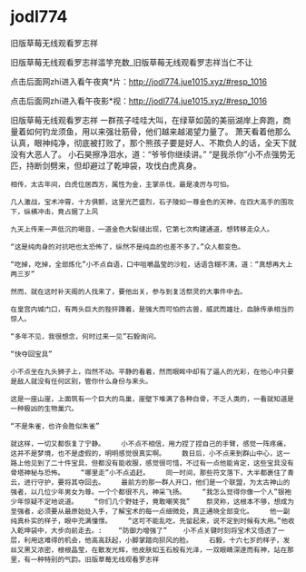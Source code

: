 # jodl774
旧版草莓无线观看罗志祥

旧版草莓无线观看罗志祥滥竽充数_旧版草莓无线观看罗志祥当仁不让

点击后面网zhi进入看午夜爽*片：http://jodl774.jue1015.xyz/#resp_1016

点击后面网zhi进入看午夜影*视：http://jodl774.jue1015.xyz/#resp_1016

旧版草莓无线观看罗志祥    一群孩子哇哇大叫，在绿草如茵的美丽湖岸上奔跑，商量着如何钓龙须鱼，用以来强壮筋骨，他们越来越渴望力量了。    萧天看着他那么认真，眼神纯净，彻底被打败了，那个熊孩子要是好人、不欺负人的话，全天下就没有大恶人了。    小石昊擦净泪水，道：“爷爷你继续讲。”    “是我杀你”小不点强势无匹，持断剑劈来，但却避过了乾坤袋，攻伐白虎真身。

    相传，太古年间，白虎位居西方，属性为金，主掌杀伐，最是凌厉与可怕。

    几人激战，宝术冲霄，十方俱颤，这里光芒盛烈，石子陵如一尊金色的天神，在四大高手的围攻下，纵横冲击，竟占据了上风

    九天上传来一声低沉的喝音，一道金色大裂缝出现，它第七次构建通道，想转移走众人。

    “这是纯肉身的对抗吧也太恐怖了，纵然不是纯血的也差不多了。”众人都变色。

    “吃掉，吃掉，全部炼化”小不点自语，口中咀嚼晶莹的沙粒，话语含糊不清，道：“真想再大上两三岁”

    然而，就在这时补天阁的人找来了，要他出关，参与到复活祭灵的大事件中去。

    在皇宫内城门口，有两头巨大的狴犴蹲着，是强大而可怕的古兽，威武而雄壮，血脉传承相当的惊人。

    “多年不见，我很想念，何时过来一见”石毅询问。

    “快夺回宝具”

    小不点坐在九头狮子上，岿然不动。平静的看着，然而眼眸中却有了逼人的光彩，在他心中只要是敌人就没有任何区别，管你什么身份与来头。

    这是一座山崖，上面筑有一个巨大的鸟巢，崖壁下堆满了各种白骨，不乏人类的，一看就知道是一种极凶的生物巢穴。

    “不是朱雀，也许会胜似朱雀”

    就这样，一切又都恢复了宁静。    小不点不相信，用力捏了捏自己的手臂，感觉一阵疼痛，这并不是梦境，也不是虚假的，明明感觉很真实啊。    数日后，小不点来到群山中心，这一路上他见到了二十件宝具，但都没有能收服，感觉很可惜，不过有一点他能肯定，这些宝具没有骨塔神秘与恐怖。    “哪里走”小不点追赶。    同一时间，那些符文落下，大半都裹住了青云，进行守护，要将其夺回去。    最前方的那一群人开口，他们是一个联盟，为太古神山的强者，以几位少年男女为尊。一个个都很不凡，神采飞扬。    “我怎么觉得你像一个人”银袍少年惊疑不定地说道。    “你们几个野娃子，竟敢嘲笑我”    祭灵称，这根本不够，想成为至强者，必须要从最原始处入手，了解宝术的每一点细微处，真正通晓全部变化。    他一副纯真朴实的样子，眼中充满憧憬。    “这可不能乱吃，先留起来，说不定到时候有大用。”他收入乾坤袋中，大步向前走去。:    “防御力增强了”    小不点关键时刻将宝术又悟透了一层，利用这难得的机会，他高高跃起，小脚掌踏向狈风的脸。    石毅，十六七岁的样子，发丝又黑又浓密，根根晶莹，在散发光辉，他皮肤如玉石般有光泽，一双眼睛深邃而有神，站在那里，有一种特别的气韵。旧版草莓无线观看罗志祥
